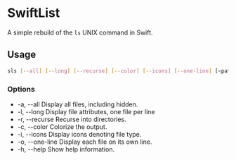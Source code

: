 # SwiftList

A simple rebuild of the `ls` UNIX command in Swift.

## Usage

``` sh
sls [--all] [--long] [--recurse] [--color] [--icons] [--one-line] [<path>]
```

### Options
- -a, --all               Display all files, including hidden.
- -l, --long              Display file attributes, one file per line
- -r, --recurse           Recurse into directories.
- -c, --color             Colorize the output.
- -i, --icons             Display icons denoting file type.
- -o, --one-line          Display each file on its own line.
- -h, --help              Show help information.
